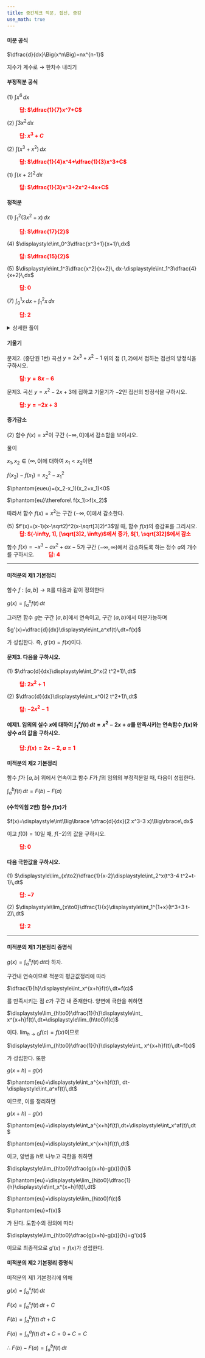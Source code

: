 ```yaml
---
title: 중간체크 적분, 접선, 증감
use_math: true
---
```


#### 미분 공식
$\dfrac{d}{dx}\Big(x^n\Big)=nx^{n-1}$

지수가 계수로 $\rightarrow$ 한차수 내리기

#### 부정적분 공식

(1) $\displaystyle\int x^6\,dx$

**<span style="color: red;">$\qquad$답: $\dfrac{1}{7}x^7+C$</span>**

(2) $\displaystyle\int 3 x^2\,dx$

**<span style="color: red;">$\qquad$답: $x^3+C$</span>**

(2) $\displaystyle\int(x^3+x^2)\,dx$

**<span style="color: red;">$\qquad$답: $\dfrac{1}{4}x^4+\dfrac{1}{3}x^3+C$</span>**

(1) $\displaystyle\int(x+2)^2\,dx$

**<span style="color: red;">$\qquad$답: $\dfrac{1}{3}x^3+2x^2+4x+C$</span>**

#### 정적분

(1) $\displaystyle\int_1^2 (3x^2+x)\,dx$

**<span style="color: red;">$\qquad$답: $\dfrac{17}{2}$</span>**

(4) $\displaystyle\int_0^3\dfrac{x^3+1}{x+1}\,dx$

**<span style="color: red;">$\qquad$답: $\dfrac{15}{2}$</span>**

(5) $\displaystyle\int_1^3\dfrac{x^2}{x+2}\, dx-\displaystyle\int_1^3\dfrac{4}{x+2}\,dx$

**<span style="color: red;">$\qquad$답: $0$</span>**

(7) $\displaystyle\int_0^1 x\, dx+\displaystyle\int_1^2 x\,dx$

**<span style="color: red;">$\qquad$답: $2$</span>**

<details>
    <summary>상세한 풀이</summary>
    <p><img src="/assets/two cs/상세풀이52.jpg"/></p>
</details> 

#### 기울기

문제2. (중단원 1번) 곡선 $y=2x^3+x^2-1$ 위의 점 $(1, 2)$에서 접하는 접선의 방정식을 구하시오. 

**<span style="color: red;">$\qquad$답: $y=8x-6$</span>**

문제3. 곡선 $y=x^2-2x+3$에 접하고 기울기가 $-2$인 접선의 방정식을 구하시오. 

**<span style="color: red;">$\qquad$답: $y=-2x+3$</span>**

#### 증가감소

(2) 함수 $f(x)=x^2$이 구간 $(-\infty, 0]$에서 감소함을 보이시오.

풀이

$x_1, x_2\in(\infty, 0]$에 대하여 $x_1<x_2$이면

$f(x_2)-f(x_1)={x_2}^2-{x_1}^2$

$\phantom{eueu}=(x_2-x_1)(x_2+x_1)<0$

$\phantom{eu}\therefore\ f(x_1)>f(x_2)$

따라서 함수 $f(x)=x^2$는 구간 $(-\infty, 0]$에서 감소한다.


(5) $f'(x)=(x-1)(x-\sqrt2)^2(x-\sqrt[3]2)^3$일 때, 함수 $f(x)$의 증감표를 그리시오.
**<span style="color: red;">$\qquad$답: $(-\infty, 1], [\sqrt[3]2, \infty)$에서 증가, $[1, \sqrt[3]2]$에서 감소</span>**

함수 $f(x)=-x^3-ax^2+ax-5$가 구간 $(-\infty, \infty)$에서 감소하도록 하는 정수 $a$의 개수를 구하시오.
**<span style="color: red;">$\qquad$답: $4$</span>**

***

#### 미적분의 제1 기본정리

함수 $f:[a, b]\rightarrow \mathbb{R}$를 다음과 같이 정의한다

$g(x)=\displaystyle\int_a^xf(t)\,dt$

그러면 함수 $g$는 구간 $[a, b]$에서 연속이고, 구간 $(a, b)$에서 미분가능하며

$g'(x)=\dfrac{d}{dx}\displaystyle\int_a^xf(t)\,dt=f(x)$

가 성립한다. 즉, $g'(x)=f(x)$이다.

#### 문제3. 다음을 구하시오. 

(1) $\dfrac{d}{dx}\displaystyle\int_0^x(2 t^2+1)\,dt$

**<span style="color: red;">$\qquad$답: $2x^2+1$</span>**

(2) $\dfrac{d}{dx}\displaystyle\int_x^0(2 t^2+1)\,dt$

**<span style="color: red;">$\qquad$답: $-2x^2-1$</span>**

#### 예제1. 임의의 실수 $x$에 대하여 $\displaystyle\int_1^xf(t)\,dt=x^2-2x+a$를 만족시키는 연속함수 $f(x)$와 상수 $a$의 값을 구하시오.

**<span style="color: red;">$\qquad$답: $f(x)=2 x-2, a=1$</span>**

#### 미적분의 제2 기본정리

함수 $f$가 $[a, b]$ 위에서 연속이고 함수 $F$가 $f$의 임의의 부정적분일 때, 다음이 성립한다.

$\displaystyle\int_a^bf(t)\,dt=F(b)-F(a)$

#### (수학익힘 2번) 함수 $f(x)$가 
$f(x)=\displaystyle\int\Big\lbrace \dfrac{d}{dx}(2 x^3-3 x)\Big\rbrace\,dx$

이고 $f(0)=10$일 때, $f(-2)$의 값을 구하시오. 

**<span style="color: red;">$\qquad$답: $0$</span>**

#### 다음 극한값을 구하시오.

(1) $\displaystyle\lim_{x\to2}\dfrac{1}{x-2}\displaystyle\int_2^x(t^3-4 t^2+t-1)\,dt$

**<span style="color: red;">$\qquad$답: $-7$</span>**

(2) $\displaystyle\lim_{x\to0}\dfrac{1}{x}\displaystyle\int_1^{1+x}(t^3+3 t-2)\,dt$

**<span style="color: red;">$\qquad$답: $2$</span>**

***

#### 미적분의 제1 기본정리 증명식
$g(x)=\displaystyle\int_a^xf(t)\,dt$라 하자.

구간내 연속이므로 적분의 평균값정리에 따라 

$\dfrac{1}{h}\displaystyle\int_x^{x+h}f(t)\,dt=f(c)$

를 만족시키는 점 $c$가 구간 내 존재한다. 양변에 극한을 취하면

$\displaystyle\lim_{h\to0}\dfrac{1}{h}\displaystyle\int_ x^{x+h}f(t)\,dt=\displaystyle\lim_{h\to0}f(c)$

이다. $\displaystyle\lim_{h\to0}f(c)=f(x)$이므로

$\displaystyle\lim_{h\to0}\dfrac{1}{h}\displaystyle\int_ x^{x+h}f(t)\,dt=f(x)$

가 성립한다. 또한

$g(x+h)-g(x)$

$\phantom{eu}=\displaystyle\int_a^{x+h}f(t)\, dt-\displaystyle\int_a^xf(t)\,dt$

이므로, 이를 정리하면

$g(x+h)-g(x)$

$\phantom{eu}=\displaystyle\int_a^{x+h}f(t)\,dt+\displaystyle\int_x^af(t)\,dt$

$\phantom{eu}=\displaystyle\int_x^{x+h}f(t)\,dt$

이고, 양변을 $h$로 나누고 극한을 취하면

$\displaystyle\lim_{h\to0}\dfrac{g(x+h)-g(x)}{h}$

$\phantom{eu}=\displaystyle\lim_{h\to0}\dfrac{1}{h}\displaystyle\int_x^{x+h}f(t)\,dt$

$\phantom{eu}=\displaystyle\lim_{h\to0}f(c)$

$\phantom{eu}=f(x)$

가 된다. 도함수의 정의에 따라

$\displaystyle\lim_{h\to0}\dfrac{g(x+h)-g(x)}{h}=g'(x)$

이므로 최종적으로 $g'(x)=f(x)$가 성립한다.


#### 미적분의 제2 기본정리 증명식
미적분의 제1 기본정리에 의해

$g(x)=\displaystyle\int_a^xf(t)\,dt$

$F(x)=\displaystyle\int_a^xf(t)\,dt+C$

$F(b)=\displaystyle\int_a^bf(t)\,dt+C$

$F(a)=\displaystyle\int_a^af(t)\,dt+C=0+C=C$

$\therefore\ F(b)-F(a)=\displaystyle\int_a^bf(t)\,dt$